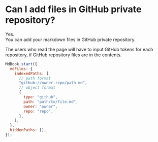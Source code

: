 # Can I add files in GitHub private repository?

Yes.  
You can add your markdown files in GitHub private repository.  

The users who read the page will have to input GitHub tokens for each repository, if GitHub repository files are in the contents.

``` javascript
MdBook.start({
  mdFiles: {
    indexedPaths: [
      // path format
      "github://owner.repo/path.md",
      // object format
      {
        type: "github",
        path: "path/to/file.md",
        owner: "owner",
        repo: "repo",
      },
    ],
  },
  hiddenPaths: [],
});
```



